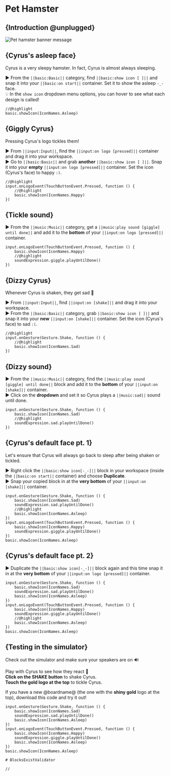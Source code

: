 # Pet Hamster

## {Introduction @unplugged}

![Pet hamster banner message](/static/mb/projects/pet-hamster.png)

## {Cyrus's asleep face}

Cyrus is a very sleepy hamster. In fact, Cyrus is almost always sleeping.

► From the ``||basic:Basic||`` category, find ``||basic:show icon [ ]||`` and snap it into your ``||basic:on start||`` container. Set it to show the asleep ``-_-`` face.  
💡 In the ``show icon`` dropdown menu options, you can hover to see what each design is called!

```blocks
//@highlight
basic.showIcon(IconNames.Asleep)
```

## {Giggly Cyrus}

Pressing Cyrus's logo tickles them!

► From ``||input:Input||``, find the ``||input:on logo [pressed]||`` container and drag it into your workspace.  
► Go to ``||basic:Basic||`` and grab **another** ``||basic:show icon [ ]||``. Snap it into your **empty** ``||input:on logo [pressed]||`` container. Set the icon (Cyrus's face) to happy ``:)``.

```blocks
//@highlight
input.onLogoEvent(TouchButtonEvent.Pressed, function () {
    //@highlight
    basic.showIcon(IconNames.Happy)
})
```

## {Tickle sound}

► From the ``||music:Music||`` category, get a ``||music:play sound [giggle] until done||`` and add it to the **bottom** of your ``||input:on logo [pressed]||`` container.

```blocks
input.onLogoEvent(TouchButtonEvent.Pressed, function () {
    basic.showIcon(IconNames.Happy)
    //@highlight
    soundExpression.giggle.playUntilDone()
})
```

## {Dizzy Cyrus}

Whenever Cyrus is shaken, they get sad 🙁

► From ``||input:Input||``, find ``||input:on [shake]||`` and drag it into your workspace.  
► From the ``||basic:Basic||`` category, grab ``||basic:show icon [ ]||`` and snap it into your **new** ``||input:on [shake]||`` container. Set the icon (Cyrus's face) to sad ``:(``.

```blocks
//@highlight
input.onGesture(Gesture.Shake, function () {
    //@highlight
    basic.showIcon(IconNames.Sad)
})
```

## {Dizzy sound}

► From the ``||music:Music||`` category, find the ``||music:play sound [giggle] until done||`` block and add it to the **bottom** of your ``||input:on [shake]||`` container.  
► Click on the **dropdown** and set it so Cyrus plays a ``||music:sad||`` sound until done.

```blocks
input.onGesture(Gesture.Shake, function () {
    basic.showIcon(IconNames.Sad)
    //@highlight
    soundExpression.sad.playUntilDone()
})
```

## {Cyrus's default face pt. 1}

Let's ensure that Cyrus will always go back to sleep after being shaken or tickled.

► Right click the ``||basic:show icon[-_-]||`` block in your workspace (inside the ``||basic:on start||`` container) and choose **Duplicate**.  
► Snap your copied block in at the **very bottom** of your ``||input:on [shake]||`` container.

```blocks
input.onGesture(Gesture.Shake, function () {
    basic.showIcon(IconNames.Sad)
    soundExpression.sad.playUntilDone()
    //@highlight
    basic.showIcon(IconNames.Asleep)
})
input.onLogoEvent(TouchButtonEvent.Pressed, function () {
    basic.showIcon(IconNames.Happy)
    soundExpression.giggle.playUntilDone()
})
basic.showIcon(IconNames.Asleep)
```

## {Cyrus's default face pt. 2}

► Duplicate the ``||basic:show icon[-_-]||`` block again and this time snap it in at the **very bottom** of your ``||input:on logo [pressed]||`` container.

```blocks
input.onGesture(Gesture.Shake, function () {
    basic.showIcon(IconNames.Sad)
    soundExpression.sad.playUntilDone()
    basic.showIcon(IconNames.Asleep)
})
input.onLogoEvent(TouchButtonEvent.Pressed, function () {
    basic.showIcon(IconNames.Happy)
    soundExpression.giggle.playUntilDone()
    //@highlight
    basic.showIcon(IconNames.Asleep)
})
basic.showIcon(IconNames.Asleep)
```

## {Testing in the simulator}

Check out the simulator and make sure your speakers are on 🔊

Play with Cyrus to see how they react 🐹  
**Click on the SHAKE button** to shake Cyrus.  
**Touch the gold logo at the top** to tickle Cyrus.

If you have a new @boardname@ (the one with the **shiny gold** logo at the top), download this code and try it out!

```blocks
input.onGesture(Gesture.Shake, function () {
    basic.showIcon(IconNames.Sad)
    soundExpression.sad.playUntilDone()
    basic.showIcon(IconNames.Asleep)
})
input.onLogoEvent(TouchButtonEvent.Pressed, function () {
    basic.showIcon(IconNames.Happy)
    soundExpression.giggle.playUntilDone()
    basic.showIcon(IconNames.Asleep)
})
basic.showIcon(IconNames.Asleep)
```

```validation.global
# BlocksExistValidator
```

```template
//
```